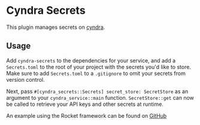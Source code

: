 # Cyndra Secrets
This plugin manages secrets on [cyndra](https://www.cyndra.rs).

## Usage
Add `cyndra-secrets` to the dependencies for your service, and add a `Secrets.toml` to the root of your project
with the secrets you'd like to store. Make sure to add `Secrets.toml` to a `.gitignore` to omit your secrets from version control.

Next, pass `#[cyndra_secrets::Secrets] secret_store: SecretStore` as an argument to your `cyndra_service::main` function.
`SecretStore::get` can now be called to retrieve your API keys and other secrets at runtime.

An example using the Rocket framework can be found on [GitHub](https://github.com/cyndra-hq/cyndra/tree/main/examples/rocket/secrets)
